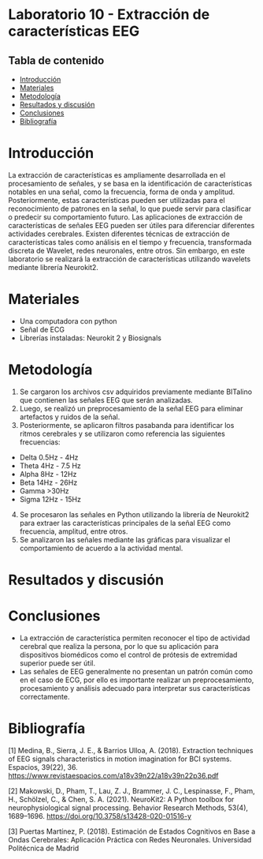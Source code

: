 # Laboratorio 10 - Extracción de características EEG

## Tabla de contenido
- [Introducción](#Introducción)
- [Materiales](#Materiales)
- [Metodología](#Metodología)
- [Resultados y discusión](#Resultadosydiscusión)
- [Conclusiones](#Conclusiones) 
- [Bibliografía](#Bibliografía)

# Introducción
La extracción de características es ampliamente desarrollada en el procesamiento de señales, y se basa en la identificación de características notables en una señal, como la frecuencia, forma de onda y amplitud. Posteriormente, estas características pueden ser utilizadas para el reconocimiento de patrones en la señal, lo que puede servir para clasificar o predecir su comportamiento futuro. Las aplicaciones de extracción de características de señales EEG pueden ser útiles para diferenciar diferentes actividades cerebrales. 
Existen diferentes técnicas de extracción de características tales como análisis en el tiempo y frecuencia, transformada discreta de Wavelet, redes neuronales, entre otros. Sin embargo, en este laboratorio se realizará la extracción de características utilizando wavelets mediante librería Neurokit2.

# Materiales
- Una computadora con python
- Señal de ECG 
- Librerías instaladas: Neurokit 2 y Biosignals

# Metodología
1. Se cargaron los archivos csv adquiridos previamente mediante BITalino que contienen las señales EEG que serán analizadas.
2. Luego, se realizó un preprocesamiento de la señal EEG para eliminar artefactos y ruidos de la señal.
3. Posteriormente, se aplicaron filtros pasabanda para identificar los ritmos cerebrales y se utilizaron como referencia las siguientes frecuencias:
- Delta 0.5Hz - 4Hz
- Theta 4Hz - 7.5 Hz
- Alpha 8Hz - 12Hz
- Beta 14Hz - 26Hz
- Gamma >30Hz
- Sigma 12Hz - 15Hz

4. Se procesaron las señales en Python utilizando la librería de Neurokit2 para extraer las características principales de la señal EEG como frecuencia, amplitud, entre otros. 
5. Se analizaron las señales mediante las gráficas para visualizar el comportamiento de acuerdo a la actividad mental.

# Resultados y discusión


# Conclusiones
- La extracción de característica permiten reconocer el tipo de actividad cerebral que realiza la persona, por lo que su aplicación para dispositivos biomédicos como el control de prótesis de extremidad superior puede ser útil.
- Las señales de EEG generalmente no presentan un patrón común como en el caso de ECG, por ello es importante realizar un preprocesamiento, procesamiento y análisis adecuado para interpretar sus características correctamente.

# Bibliografía
[1] Medina, B., Sierra, J. E., & Barrios Ulloa, A. (2018). Extraction techniques of EEG signals characteristics in motion imagination for BCI systems. Espacios, 39(22), 36. https://www.revistaespacios.com/a18v39n22/a18v39n22p36.pdf

[2] Makowski, D., Pham, T., Lau, Z. J., Brammer, J. C., Lespinasse, F., Pham, H.,
Schölzel, C., & Chen, S. A. (2021). NeuroKit2: A Python toolbox for neurophysiological signal processing.
Behavior Research Methods, 53(4), 1689–1696. https://doi.org/10.3758/s13428-020-01516-y

[3] Puertas Martínez, P. (2018). Estimación de Estados Cognitivos en Base a Ondas Cerebrales: Aplicación Práctica con Redes Neuronales. Universidad Politécnica de Madrid
